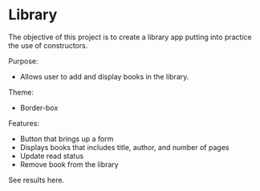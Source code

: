 # Library

The objective of this project is to create a library app putting into practice the use of constructors. 

Purpose:
- Allows user to add and display books in the library.

Theme:
- Border-box

Features: 
- Button that brings up a form
- Displays books that includes title, author, and number of pages
- Update read status
- Remove book from the library

See results here.